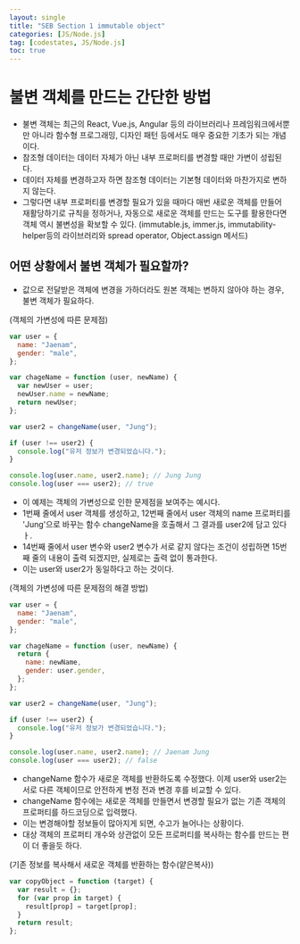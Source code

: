 ```yaml
---
layout: single
title: "SEB Section 1 immutable object"
categories: [JS/Node.js]
tag: [codestates, JS/Node.js]
toc: true
---
```


# 불변 객체를 만드는 간단한 방법

- 불변 객체는 최근의 React, Vue.js, Angular 등의 라이브러리나 프레임워크에서뿐만 아니라 함수형 프로그래밍, 디자인 패턴 등에서도 매우 중요한 기초가 되는 개념이다.
- 참조형 데이터는 데이터 자체가 아닌 내부 프로퍼티를 변경할 때만 가변이 성립된다.
- 데이터 자체를 변경하고자 하면 참조형 데이터는 기본형 데이터와 마찬가지로 변하지 않는다.
- 그렇다면 내부 프로퍼티를 변경할 필요가 있을 때마다 매번 새로운 객체를 만들어 재활당하기로 규칙을 정하거나, 자동으로 새로운 객체를 만드는 도구를 활용한다면 객체 역시
  불변성을 확보할 수 있다. (immutable.js, immer.js, immutability-helper등의 라이브러리와 spread operator, Object.assign 메서드)

## 어떤 상황에서 불변 객체가 필요할까?

- 값으로 전달받은 객체에 변경을 가하더라도 원본 객체는 변하지 않아야 하는 경우, 불변 객체가 필요하다.

(객체의 가변성에 따른 문제점)

```js
var user = {
  name: "Jaenam",
  gender: "male",
};

var chageName = function (user, newName) {
  var newUser = user;
  newUser.name = newName;
  return newUser;
};

var user2 = changeName(user, "Jung");

if (user !== user2) {
  console.log("유저 정보가 변경되었습니다.");
}

console.log(user.name, user2.name); // Jung Jung
console.log(user === user2); // true
```

- 이 예제는 객체의 가변성으로 인한 문제점을 보여주는 예시다.
- 1번째 줄에서 user 객체를 생성하고, 12번째 줄에서 user 객체의 name 프로퍼티를 'Jung'으로 바꾸는 함수 changeName을 호출해서 그 결과를 user2에 담고 있다ㅏ.
- 14번째 줄에서 user 변수와 user2 변수가 서로 같지 않다는 조건이 성립하면 15번째 줄의 내용이 출력 되겠지만, 실제로는 출력 없이 통과한다.
- 이는 user와 user2가 동일하다고 하는 것이다.

(객체의 가변성에 따른 문제점의 해결 방법)

```js
var user = {
  name: "Jaenam",
  gender: "male",
};

var chageName = function (user, newName) {
  return {
    name: newName,
    gender: user.gender,
  };
};

var user2 = changeName(user, "Jung");

if (user !== user2) {
  console.log("유저 정보가 변경되었습니다.");
}

console.log(user.name, user2.name); // Jaenam Jung
console.log(user === user2); // false
```

- changeName 함수가 새로운 객체를 반환하도록 수정했다. 이제 user와 user2는
  서로 다른 객체이므로 안전하게 변정 전과 변경 후를 비교할 수 있다.
- changeName 함수에는 새로운 객체를 만들면서 변경할 필요가 없는 기존 객체의 프로퍼티를 하드코딩으로 입력했다.
- 이는 변경해야할 정보들이 많아지게 되면, 수고가 늘어나는 상황이다.
- 대상 객체의 프로퍼티 개수와 상관없이 모든 프로퍼티를 복사하는 함수를 만드는 편이 더 좋을듯 하다.

(기존 정보를 복사해서 새로운 객체를 반환하는 함수(얕은복사))

```js
var copyObject = function (target) {
  var result = {};
  for (var prop in target) {
    result[prop] = target[prop];
  }
  return result;
};
```
